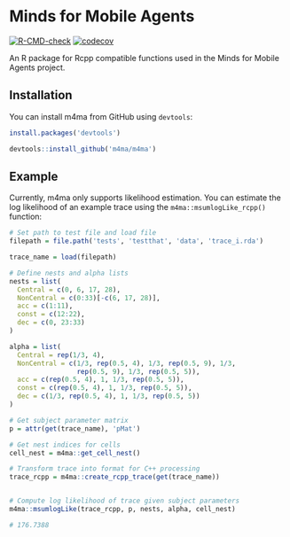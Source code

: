 # Minds for Mobile Agents

<!-- badges: start -->
[![R-CMD-check](https://github.com/m4ma/m4ma/actions/workflows/R-CMD-check.yaml/badge.svg)](https://github.com/m4ma/m4ma/actions/workflows/R-CMD-check.yaml)
[![codecov](https://codecov.io/gh/m4ma/m4ma/branch/main/graph/badge.svg?token=PWCVRIDAH7)](https://codecov.io/gh/m4ma/m4ma)
<!-- badges: end -->

An R package for Rcpp compatible functions used in the Minds for Mobile Agents project.

## Installation

You can install m4ma from GitHub using `devtools`:

```r
install.packages('devtools')

devtools::install_github('m4ma/m4ma')

```

## Example

Currently, m4ma only supports likelihood estimation. You can estimate the log likelihood of an example trace using the `m4ma::msumlogLike_rcpp()` function:

```r
# Set path to test file and load file
filepath = file.path('tests', 'testthat', 'data', 'trace_i.rda')

trace_name = load(filepath)

# Define nests and alpha lists
nests = list(
  Central = c(0, 6, 17, 28),
  NonCentral = c(0:33)[-c(6, 17, 28)],
  acc = c(1:11),
  const = c(12:22),
  dec = c(0, 23:33)
)

alpha = list(
  Central = rep(1/3, 4),
  NonCentral = c(1/3, rep(0.5, 4), 1/3, rep(0.5, 9), 1/3, 
                 rep(0.5, 9), 1/3, rep(0.5, 5)),
  acc = c(rep(0.5, 4), 1, 1/3, rep(0.5, 5)),
  const = c(rep(0.5, 4), 1, 1/3, rep(0.5, 5)),
  dec = c(1/3, rep(0.5, 4), 1, 1/3, rep(0.5, 5))
)

# Get subject parameter matrix
p = attr(get(trace_name), 'pMat')

# Get nest indices for cells
cell_nest = m4ma::get_cell_nest()

# Transform trace into format for C++ processing
trace_rcpp = m4ma::create_rcpp_trace(get(trace_name))


# Compute log likelihood of trace given subject parameters
m4ma::msumlogLike(trace_rcpp, p, nests, alpha, cell_nest)

# 176.7388

```
